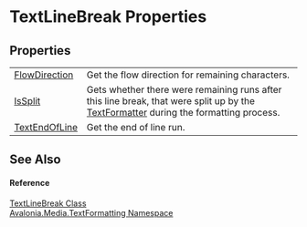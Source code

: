 # TextLineBreak Properties




## Properties
<table>
<tr>
<td><a href="P_Avalonia_Media_TextFormatting_TextLineBreak_FlowDirection">FlowDirection</a></td>
<td>Get the flow direction for remaining characters.</td>
</tr>
<tr>
<td><a href="P_Avalonia_Media_TextFormatting_TextLineBreak_IsSplit">IsSplit</a></td>
<td>Gets whether there were remaining runs after this line break, that were split up by the <a href="T_Avalonia_Media_TextFormatting_TextFormatter">TextFormatter</a> during the formatting process.</td>
</tr>
<tr>
<td><a href="P_Avalonia_Media_TextFormatting_TextLineBreak_TextEndOfLine">TextEndOfLine</a></td>
<td>Get the end of line run.</td>
</tr>
</table>

## See Also


#### Reference
<a href="T_Avalonia_Media_TextFormatting_TextLineBreak">TextLineBreak Class</a>  
<a href="N_Avalonia_Media_TextFormatting">Avalonia.Media.TextFormatting Namespace</a>  

